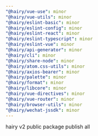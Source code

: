 ```yaml
---
"@hairy/vue-use": minor
"@hairy/vue-utils": minor
"@hairy/eslint-basic": minor
"@hairy/eslint-config": minor
"@hairy/eslint-react": minor
"@hairy/eslint-typescript": minor
"@hairy/eslint-vue": minor
"@hairy/api-generator": minor
"@hairy/cli": minor
"@hairy/share-node": minor
"@hairy/atom.css-utils": minor
"@hairy/axios-bearer": minor
"@hairy/palette": minor
"@hairy/format": minor
"@hairy/libcore": minor
"@hairy/vue-directives": minor
"@hairy/vue-router": minor
"@hairy/browser-utils": minor
"@hairy/wechat-jssdk": minor
---
```


hairy v2 public package publish all
